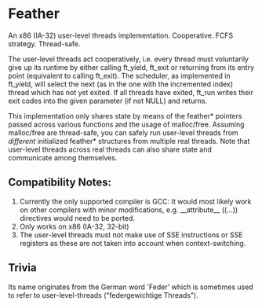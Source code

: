 [//]: # "Comment: If you edit this document, be sure to reflect the changes in the docblock in feather.h."

# Feather

An x86 (IA-32) user-level threads implementation. Cooperative. FCFS strategy. Thread-safe.

The user-level threads act cooperatively, i.e. every thread must voluntarily give up its runtime by either
calling ft\_yield, ft\_exit or returning from its entry point (equivalent to calling ft\_exit).
The scheduler, as implemented in ft\_yield, will select the next (as in the one with the incremented index)
thread which has not yet exited.
If all threads have exited, ft\_run writes their exit codes into the given parameter (if not NULL) and returns.

This implementation only shares state by means of the feather* pointers passed across various functions and
the usage of malloc/free. Assuming malloc/free are thread-safe, you can safely run user-level threads from
_different_ initialized feather\* structures from multiple real threads. Note that user-level threads across real
threads can also share state and communicate among themselves.

## Compatibility Notes:

 1. Currently the only supported compiler is GCC:
    It would most likely work on other compilers with minor modifications,
    e.g. \_\_attribute\_\_ ((…)) directives would need to be ported.
 2. Only works on x86 (IA-32, 32-bit)
 3. The user-level threads must not make use of SSE instructions or SSE registers as these are
    not taken into account when context-switching.

## Trivia
Its name originates from the German word 'Feder' which is sometimes used to refer to user-level-threads
("federgewichtige Threads").
